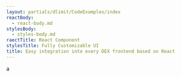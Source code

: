 ```yaml
---
layout: partials/dlimit/CodeExamples/index
reactBody:
  - react-body.md
stylesBody:
  - styles-body.md
raectTitle: React Component
stylesTitle: Fully Customizable UI
title: Easy integration into every DEX frontend based on React
---
```

a